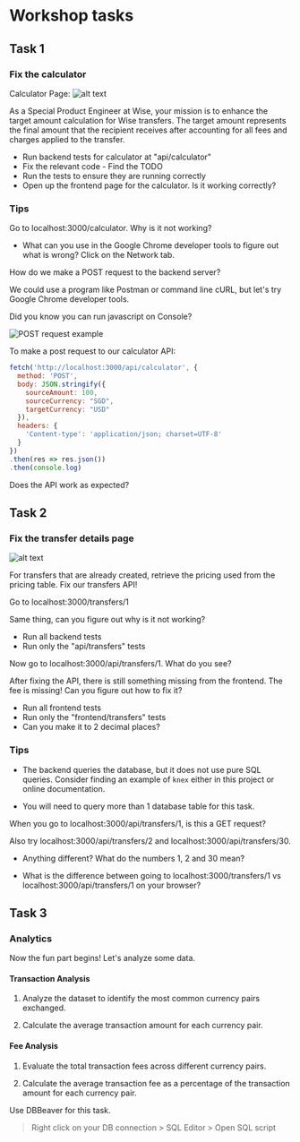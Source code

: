 # Workshop tasks

## Task 1

### Fix the calculator

Calculator Page:
![alt text](<Screenshot 2024-03-08 at 11.25.30 AM.png>)

As a Special Product Engineer at Wise, your mission is to enhance the target amount calculation for Wise transfers. The target amount represents the final amount that the recipient receives after accounting for all fees and charges applied to the transfer.

- Run backend tests for calculator at "api/calculator"
- Fix the relevant code - Find the TODO
- Run the tests to ensure they are running correctly
- Open up the frontend page for the calculator. Is it working correctly?

### Tips

Go to localhost:3000/calculator. Why is it not working? 

- What can you use in the Google Chrome developer tools to figure out what is wrong? Click on the Network tab.

How do we make a POST request to the backend server?

We could use a program like Postman or command line cURL, but let's try Google Chrome developer tools.

Did you know you can run javascript on Console?

![POST request example](images/POST_request.png)

To make a post request to our calculator API:

```javascript
fetch('http://localhost:3000/api/calculator', {
  method: 'POST',
  body: JSON.stringify({
    sourceAmount: 100,
    sourceCurrency: "SGD", 
    targetCurrency: "USD"
  }),
  headers: {
    'Content-type': 'application/json; charset=UTF-8'
  }
})
.then(res => res.json())
.then(console.log)
```

Does the API work as expected?

## Task 2

### Fix the transfer details page

![alt text](<Screenshot 2024-03-08 at 11.25.02 AM.png>)

For transfers that are already created, retrieve the pricing used from the pricing table. Fix our transfers API!

Go to localhost:3000/transfers/1

Same thing, can you figure out why is it not working?

- Run all backend tests
- Run only the "api/transfers" tests

Now go to localhost:3000/api/transfers/1. What do you see? 

After fixing the API, there is still something missing from the frontend. The fee is missing! Can you figure out how to fix it?

- Run all frontend tests
- Run only the "frontend/transfers" tests
- Can you make it to 2 decimal places?


### Tips

- The backend queries the database, but it does not use pure SQL queries. Consider finding an example of `knex` either in this project or online documentation.

- You will need to query more than 1 database table for this task.


When you go to localhost:3000/api/transfers/1, is this a GET request?

Also try localhost:3000/api/transfers/2 and localhost:3000/api/transfers/30. 

- Anything different? What do the numbers 1, 2 and 30 mean?

- What is the difference between going to localhost:3000/transfers/1 vs localhost:3000/api/transfers/1 on your browser?

## Task 3

### Analytics

Now the fun part begins! Let's analyze some data.

#### Transaction Analysis

1. Analyze the dataset to identify the most common currency pairs exchanged.

2. Calculate the average transaction amount for each currency pair.


#### Fee Analysis

1. Evaluate the total transaction fees across different currency pairs.

2. Calculate the average transaction fee as a percentage of the transaction amount for each currency pair.

Use DBBeaver for this task.

> Right click on your DB connection > SQL Editor > Open SQL script